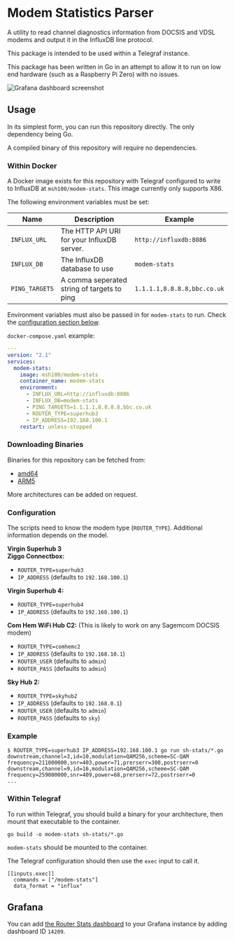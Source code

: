 # Modem Statistics Parser

A utility to read channel diagnostics information from DOCSIS and VDSL modems
and output it in the InfluxDB line protocol.

This package is intended to be used within a Telegraf instance.

This package has been written in Go in an attempt to allow it to run on low end
hardware (such as a Raspberry Pi Zero) with no issues.

![Grafana dashboard screenshot](https://user-images.githubusercontent.com/4477262/114266746-cd910980-99ef-11eb-8a5e-f4f719897719.JPG)


## Usage

In its simplest form, you can run this repository directly.
The only dependency being Go.

A compiled binary of this repository will require no dependencies.


### Within Docker

A Docker image exists for this repository with Telegraf configured to write to
InfluxDB at `msh100/modem-stats`.
This image currently only supports X86.

The following environment variables must be set:

Name           | Description                                 | Example
---------------|---------------------------------------------|---------------------
`INFLUX_URL`   | The HTTP API URI for your InfluxDB server.  | `http://influxdb:8086`
`INFLUX_DB`    | The InfluxDB database to use                | `modem-stats`
`PING_TARGETS` | A comma seperated string of targets to ping | `1.1.1.1,8.8.8.8,bbc.co.uk`

Environment variables must also be passed in for `modem-stats` to run.
Check the [configuration section below](#Configuration).

`docker-compose.yaml` example:
```yaml
---
version: "2.1"
services:
  modem-stats:
    image: msh100/modem-stats
    container_name: modem-stats
    environment:
      - INFLUX_URL=http://influxdb:8086
      - INFLUX_DB=modem-stats
      - PING_TARGETS=1.1.1.1,8.8.8.8,bbc.co.uk
      - ROUTER_TYPE=superhub3
      - IP_ADDRESS=192.168.100.1
    restart: unless-stopped
```


### Downloading Binaries

Binaries for this repository can be fetched from:

 * [amd64](https://b2.msh100.uk/file/modem-stats/modem-stats.x86)
 * [ARM5](https://b2.msh100.uk/file/modem-stats/modem-stats.arm5)

More architectures can be added on request.


### Configuration

The scripts need to know the modem type (`ROUTER_TYPE`).
Additional information depends on the model.

**Virgin Superhub 3<br/>
Ziggo Connectbox:**
 * `ROUTER_TYPE=superhub3`
 * `IP_ADDRESS` (defaults to `192.168.100.1`)

**Virgin Superhub 4:**
 * `ROUTER_TYPE=superhub4`
 * `IP_ADDRESS` (defaults to `192.168.100.1`)

**Com Hem WiFi Hub C2:**
(This is likely to work on any Sagemcom DOCSIS modem)
 * `ROUTER_TYPE=comhemc2`
 * `IP_ADDRESS` (defaults to `192.168.10.1`)
 * `ROUTER_USER` (defaults to `admin`)
 * `ROUTER_PASS` (defaults to `admin`)

**Sky Hub 2:**
 * `ROUTER_TYPE=skyhub2`
 * `IP_ADDRESS` (defaults to `192.168.0.1`)
 * `ROUTER_USER` (defaults to `admin`)
 * `ROUTER_PASS` (defaults to `sky`)

### Example

```
$ ROUTER_TYPE=superhub3 IP_ADDRESS=192.168.100.1 go run sh-stats/*.go
downstream,channel=3,id=10,modulation=QAM256,scheme=SC-QAM frequency=211000000,snr=403,power=71,prerserr=300,postrserr=0
downstream,channel=9,id=16,modulation=QAM256,scheme=SC-QAM frequency=259000000,snr=409,power=68,prerserr=72,postrserr=0
...
```

### Within Telegraf

To run within Telegraf, you should build a binary for your architecture, then
mount that executable to the container.

```
go build -o modem-stats sh-stats/*.go
```

`modem-stats` should be mounted to the container.

The Telegraf configuration should then use the `exec` input to call it.

```
[[inputs.exec]]
  commands = ["/modem-stats"]
  data_format = "influx"
```

## Grafana

You can add [the Router Stats dashboard](https://grafana.com/grafana/dashboards/14209)
to your Grafana instance by adding dashboard ID `14209`.
